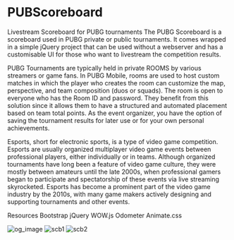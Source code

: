 # PUBScoreboard
 
Livestream Scoreboard for PUBG tournaments
The PUBG Scoreboard is a scoreboard used in PUBG private or public tournaments. It comes wrapped in a simple jQuery project that can be used without a webserver and has a customisable UI for those who want to livestream the competition results.

PUBG Tournaments are typically held in private ROOMS by various streamers or game fans. In PUBG Mobile, rooms are used to host custom matches in which the player who creates the room can customize the map, perspective, and team composition (duos or squads). The room is open to everyone who has the Room ID and password. They benefit from this solution since it allows them to have a structured and automated placement based on team total points. As the event organizer, you have the option of saving the tournament results for later use or for your own personal achievements.

Esports, short for electronic sports, is a type of video game competition. Esports are usually organized multiplayer video game events between professional players, either individually or in teams. Although organized tournaments have long been a feature of video game culture, they were mostly between amateurs until the late 2000s, when professional gamers began to participate and spectatorship of these events via live streaming skyrocketed. Esports has become a prominent part of the video game industry by the 2010s, with many game makers actively designing and supporting tournaments and other events.

Resources
Bootstrap
jQuery
WOW.js
Odometer
Animate.css

![og_image](https://user-images.githubusercontent.com/11877277/165120167-78b18b56-3638-47bb-86ef-b9f133db1eb0.jpg)
![scb1](https://user-images.githubusercontent.com/11877277/165120172-44da6a14-3160-40e2-bfcd-2f488a89da28.jpg)
![scb2](https://user-images.githubusercontent.com/11877277/165120174-3e9e1148-71fc-49b2-bb8c-198ec39d8a1d.jpg)
